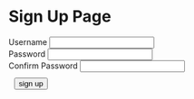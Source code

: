 
<body>
    <script src="{{ '/assets/js/signup.js' | relative_url }}"></script>
<body>

<h1> Sign Up Page</h1>

<div class="signcontain">
    <div class="signup">
        <div style="">
            <label class="signupL">Username</label>
            <input id = "username" type="text"/>
        </div>
        <div style="">
            <label class="signupL">Password</label>
            <input id = "password" type="password">
        </div>
        <div style="">
            <label class="signupL">Confirm Password</label>
            <input id = "confirm_password" type="password">
        </div>
    </div>
    <!-- <div class="signup2">
        <label class="signupL">Monday</label>
        <input type="text" id = "id" style="color: black; padding: 10px;"><br>
        <label class="signupL">Tuesday</label>
        <input type="text" id = "id" style="color: black; padding: 10px;"><br>
        <label class="signupL">Wednesday</label>
        <input type="text" id = "id" style="color: black; padding: 10px;"><br>
        <label class="signupL">Thursday</label>
        <input type="text" id = "id" style="color: black; padding: 10px;"><br>
        <label class="signupL">Friday</label>
        <input type="text" id = "id" style="color: black; padding: 10px;"><br>
        <label class="signupL">Saturday</label>
        <input type="text" id = "id" style="color: black; padding: 10px;"><br>
        <label class="signupL">Sunday</label>
        <input type="text" id = "id" style="color: black; padding: 10px;"><br>
    </div> -->
</div>
    <div style="padding: 10px">
        <button id = "signUPbutton" type="submit" class="signupbtn" onclick = "signup()">sign up</button>
    </div>
<div id="john"></div>
<script>
    passwords = document.getElementById("password").value;
    confirm_password = document.getElementById("confirm_password").value;
    const url = "https://dolphin.nighthawkcodingsociety.com/api/users";
    const create_fetch = url + '/create';
    function signup() {
        const body = {
            username: document.getElementById("username").value,
            password: document.getElementById("password").value,
            monday: "",
            tuesday: "",
            wednesday: "",
            thursday: "",
            friday: "",
            saturday: "",
            sunday: ""
        };
        const requestOptions = {
            method: 'POST',
            body: JSON.stringify(body),
            headers: {
                "content-type": "application/json",
            },
        };
        fetch(create_fetch, requestOptions)
            .then(response => {
                    // trap error response from Web API
                if (response.status !== 200) {
                    const errorMsg = 'Database create error: ' + response.status;
                    console.log(errorMsg);
                    return;
                }
                    // response contains valid result
                response.json().then(data => {
                    console.log(data);
                        //add a table row for the new/created userid
                })
            })
    }
</script>
<!--input id='name' type = "text"/>
<button id = "press" onclick = "printName()">
<div id='result'></div>
<script src="{{ '/assets/js/signup.js' | relative_url }}"></script>-->

